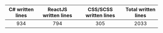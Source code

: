 
| C# written lines | ReactJS written lines | CSS/SCSS written lines | Total written lines | 
| :---: | :---: | :---: | :---: | 
| 934 | 794 | 305 | 2033|
